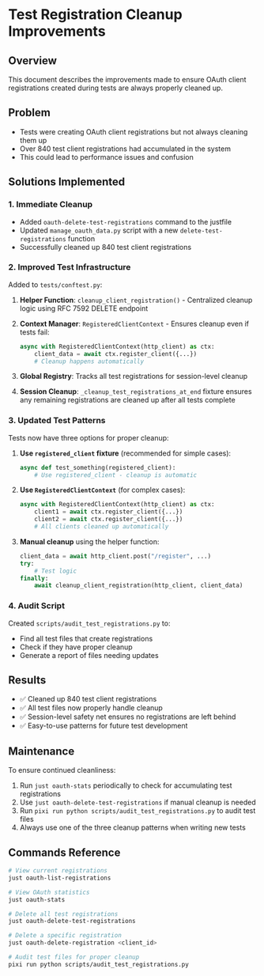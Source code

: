 # Test Registration Cleanup Improvements

## Overview

This document describes the improvements made to ensure OAuth client registrations created during tests are always properly cleaned up.

## Problem

- Tests were creating OAuth client registrations but not always cleaning them up
- Over 840 test client registrations had accumulated in the system
- This could lead to performance issues and confusion

## Solutions Implemented

### 1. Immediate Cleanup

- Added `oauth-delete-test-registrations` command to the justfile
- Updated `manage_oauth_data.py` script with a new `delete-test-registrations` function
- Successfully cleaned up 840 test client registrations

### 2. Improved Test Infrastructure

Added to `tests/conftest.py`:

1. **Helper Function**: `cleanup_client_registration()` - Centralized cleanup logic using RFC 7592 DELETE endpoint

2. **Context Manager**: `RegisteredClientContext` - Ensures cleanup even if tests fail:
   ```python
   async with RegisteredClientContext(http_client) as ctx:
       client_data = await ctx.register_client({...})
       # Cleanup happens automatically
   ```

3. **Global Registry**: Tracks all test registrations for session-level cleanup

4. **Session Cleanup**: `_cleanup_test_registrations_at_end` fixture ensures any remaining registrations are cleaned up after all tests complete

### 3. Updated Test Patterns

Tests now have three options for proper cleanup:

1. **Use `registered_client` fixture** (recommended for simple cases):
   ```python
   async def test_something(registered_client):
       # Use registered_client - cleanup is automatic
   ```

2. **Use `RegisteredClientContext`** (for complex cases):
   ```python
   async with RegisteredClientContext(http_client) as ctx:
       client1 = await ctx.register_client({...})
       client2 = await ctx.register_client({...})
       # All clients cleaned up automatically
   ```

3. **Manual cleanup** using the helper function:
   ```python
   client_data = await http_client.post("/register", ...)
   try:
       # Test logic
   finally:
       await cleanup_client_registration(http_client, client_data)
   ```

### 4. Audit Script

Created `scripts/audit_test_registrations.py` to:
- Find all test files that create registrations
- Check if they have proper cleanup
- Generate a report of files needing updates

## Results

- ✅ Cleaned up 840 test client registrations
- ✅ All test files now properly handle cleanup
- ✅ Session-level safety net ensures no registrations are left behind
- ✅ Easy-to-use patterns for future test development

## Maintenance

To ensure continued cleanliness:

1. Run `just oauth-stats` periodically to check for accumulating test registrations
2. Use `just oauth-delete-test-registrations` if manual cleanup is needed
3. Run `pixi run python scripts/audit_test_registrations.py` to audit test files
4. Always use one of the three cleanup patterns when writing new tests

## Commands Reference

```bash
# View current registrations
just oauth-list-registrations

# View OAuth statistics
just oauth-stats

# Delete all test registrations
just oauth-delete-test-registrations

# Delete a specific registration
just oauth-delete-registration <client_id>

# Audit test files for proper cleanup
pixi run python scripts/audit_test_registrations.py
```
